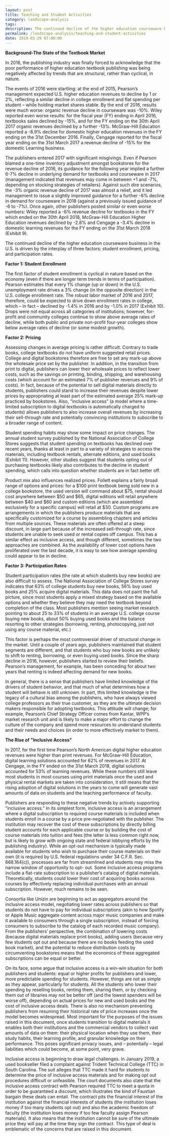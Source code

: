 ```yaml
---
layout: post
title: Teaching and Student Activities
category: landscape-analysis
tags:
description: The continued decline of the higher education courseware business in the U.S. is driven by the interplay of three factors: student enrollment, pricing, and participation rates.
permalink: /landscape-analysis/teaching-and-student-activities
date: 2019-03-29 07:00:00
---
```

**Background-The State of the Textbook Market**

In 2016, the publishing industry was finally forced to acknowledge that the poor performance of higher education textbook publishing was being negatively affected by trends that are structural, rather than cyclical, in nature.

The events of 2016 were startling: at the end of 2015, Pearson’s management expected U.S. higher education revenues to decline by 1 or 2%, reflecting a similar decline in college enrollment and flat spending per student – while holding market shares stable. By the end of 2016, results were much worse: organic revenue decline in courseware was -10%. Wiley reported even worse results: for the fiscal year (FY) ending in April 2016, textbooks sales declined by -15%, and for the FY ending on the 30th April 2017 organic revenues declined by a further -13%. McGraw-Hill Education reported a -8.9% decline for domestic higher education revenues in the FY ending on the 31st December 2016. Finally, Cengage reported for the fiscal year ending on the 31st March 2017 a revenue decline of -15% for the domestic Learning business.

The publishers entered 2017 with significant misgivings. Even if Pearson blamed a one-time inventory adjustment amongst bookstores for the revenue decline of 2016, its guidance for the following year implied a further 6-7% decline in underlying demand for textbooks and courseware in 2017 (management indicated that revenues may come in between +1 and -7%, depending on stocking strategies of retailers). Against such dire scenarios, the -3% organic revenue decline of 2017 was almost a relief, and it led management to issue a slightly improved guidance for a further -6% decline in demand for courseware in 2018 (against a previously issued guidance of -6 to -7%). Once again, other publishers posted similar or even worse numbers: Wiley reported a -6% revenue decline for textbooks in the FY which ended on the 30th April 2018, McGraw-Hill Education Higher Education revenues declined by -2.8% and Cengage a -3.4% decline in domestic learning revenues for the FY ending on the 31st March 2018 (Exhibit 9).

The continued decline of the higher education courseware business in the U.S. is driven by the interplay of three factors: student enrollment, pricing, and participation rates.

**Factor 1: Student Enrollment**

The first factor of student enrollment is cyclical in nature based on the economy (even if there are longer term trends in terms of participation). Pearson estimates that every 1% change (up or down) in the U.S. unemployment rate drives a 3% change (in the opposite direction) in the U.S. college enrollment rate. The robust labor market of 2016 and 2017, therefore, could be expected to drive down enrollment rates in college, which – in fact – declined by -1.4% in 2016 and by -1.0% in 2017 (Exhibit 10). Drops were not equal across all categories of institutions; however, for-profit and community colleges continue to show above average rates of decline, while both public and private non-profit four-year colleges show below average rates of decline (or some modest growth).

**Factor 2: Pricing**

Assessing changes in average pricing is rather difficult. Contrary to trade books, college textbooks do not have uniform suggested retail prices. College and digital bookstores therefore are free to set any mark-up above the wholesale price set by the publisher. In addition, in the transition from print to digital, publishers can lower their wholesale prices to reflect lower costs, such as the savings on printing, binding, shipping, and warehousing costs (which account for an estimated 7% of publisher revenues and 9% of costs). In fact, because of the potential to sell digital materials directly to students, publishers could stand to increase their revenues despite lower prices by appropriating at least part of the estimated average 25% mark-up practiced by bookstores. Also, “inclusive access” (a model where a time-limited subscription to digital textbooks is automatically charged to students) allows publishers to also increase overall revenues by increasing their sell-through rate and potentially convincing institutions to subscribe to a broader range of content.

Student spending habits may show some impact on price changes. The annual student survey published by the National Association of College Stores suggests that student spending on textbooks has declined over recent years, thanks at least in part to a variety of strategies to access the materials, including textbook rentals, alternate editions, and used books (Exhibit 11). However, other studies suggest that students opting out of purchasing textbooks likely also contributes to the decline in student spending, which calls into question whether students are in fact better off.

Product mix also influences realized prices. Follett explains a fairly broad range of options and prices: for a $100 print textbook being sold new in a college bookstore, the used version will command about $75, rental should cost anywhere between $50 and $65, digital editions will retail anywhere between $40 and $60 and custom editions (which are assembled exclusively for a specific campus) will retail at $30. Custom programs are arrangements in which the publishers produce materials that are specifically customized for a course by assembling chapters and articles from multiple sources. These materials are often offered at a steep discount, in large part because of the increased sell-through rate, since students are unable to seek used or rental copies off campus. This has a similar effect as inclusive access, and though different, sometimes the two approaches are combined. As the availability of lower cost options have proliferated over the last decade, it is easy to see how average spending could appear to be in decline.

**Factor 3: Participation Rates**

Student participation rates (the rate at which students buy new books) are also difficult to assess. The National Association of College Stores survey indicates that 63% of college students buy new books, 56% buy used books and 25% acquire digital materials. This data does not paint the full picture, since most students apply a mixed strategy based on the available options and whether they believe they may need the textbook beyond completion of the class. Most publishers mention seeing market research pointing to about 25 to 33% of students in an average U.S. college course buying new books, about 50% buying used books and the balance resorting to other strategies (borrowing, renting, photocopying, just not using any course material, etc.)

This factor is perhaps the most controversial driver of structural change in the market. Until a couple of years ago, publishers maintained that student segments are different, and that students who buy new books are unlikely to shift to renting, borrowing, or even buying used books. Since the sharp decline in 2016, however, publishers started to review their beliefs. Pearson’s management, for example, has been conceding for about two years that renting is indeed affecting demand for new books.

In general, there is a sense that publishers have limited knowledge of the drivers of student behavior, and that much of what determines how a student will behave is still unknown. In part, this limited knowledge is the legacy of a cultural bias among the publishers, who have always viewed college professors as their true customer, as they are the ultimate decision makers responsible for adopting textbooks. This attitude will change; for example, Pearson’s Chief Strategy Officer comes from Kantar, WPP’s market research unit and is likely to make a major effort to change the culture of the company and spend more resources to understand students and their needs and choices (in order to more effectively market to them).

**The Rise of "Inclusive Access"**

In 2017, for the first time Pearson’s North American digital higher education revenues were higher than print revenues. For McGraw-Hill Education, digital learning solutions accounted for 62% of revenues in 2017. At Cengage, in the FY ended on the 31st March 2018, digital solutions accounted for 53% of learning revenues. While these numbers still leave most students in most courses using print materials once the used and physical rental markets are taken into consideration, it still means that the rising adoption of digital solutions in the years to come will generate vast amounts of data on students and the teaching performance of faculty.

Publishers are responding to these negative trends by actively supporting “inclusive access.” In its simplest form, inclusive access is an arrangement where a digital subscription to required course materials is included when students enroll in a course by a price pre-negotiated with the publisher. The institution may recover the cost of these subscriptions by directly billing student accounts for each applicable course or by building the cost of course materials into tuition and fees (the latter is less common right now, but is likely to grow with ongoing state and federal lobbying efforts by the publishing industry). While an opt-out mechanism is typically made available for students who wish to purchase their course materials on their own (it is required by U.S. federal regulations under 34 C.F.R. Sec. 668.164(c)), processes are far from streamlined and students may miss the narrow window of opportunity to opt- out. Some inclusive access programs include a flat-rate subscription to a publisher’s catalog of digital materials. Theoretically, students could lower their cost of acquiring books across courses by effectively replacing individual purchases with an annual subscription. However, much remains to be seen.

Consortia like Unizin are beginning to act as aggregators around the inclusive access model, negotiating lower rates across publishers so that students do not have to pay for individual subscriptions (akin to how Spotify or Apple Music aggregate content across major music companies and make it available to consumers through a single subscription, instead of forcing consumers to subscribe to the catalog of each recorded music company). From the publishers’ perspective, the combination of lowering costs (because digital materials replace print books), adding users (because very few students opt out and because there are no books feeding the used book market), and the potential to reduce distribution costs by circumventing bookstores means that the economics of these aggregated subscriptions can be equal or better.

On its face, some argue that inclusive access is a win-win situation for both publishers and students: equal or higher profits for publishers and lower, more predictable spending for students. However, things are not as simple as they appear, particularly for students. All the students who lower their spending by reselling books, renting them, sharing them, or by checking them out of libraries may not be better off (and the lowest spenders will be worse off), depending on actual prices for new and used books and the cost of inclusive access deals. There is also no mechanism preventing publishers from resuming their historical rate of price increases once the model becomes widespread. Most important for the purposes of the issues raised in this document, once students transition to digital materials it enables both their institutions and the commercial vendors to collect vast amounts of data on them: their physical location when they use them, their study habits, their learning profile, and granular knowledge on their performance. This poses significant privacy issues, and – potentially – legal liabilities which could become, at some point, very grave.

Inclusive access is beginning to draw legal challenges. In January 2019, a used bookseller filed a complaint against Trident Technical College (TTC) in South Carolina. The suit alleges that TTC made it hard for students to determine the price of inclusive access materials and for making opt out procedures difficult or unfeasible. The court documents also state that the inclusive access contract with Pearson required TTC to meet a quota in order to be guaranteed a discount, which illustrates the kind of Faustian bargain these deals can entail. The contract pits the financial interest of the institution against the financial interests of students (the institution loses money if too many students opt out) and also the academic freedom of faculty (the institution loses money if too few faculty assign Pearson materials). It also means that the institution cannot be sure of the ultimate price they will pay at the time they sign the contract. This type of deal is emblematic of the concerns that are raised in this document.
